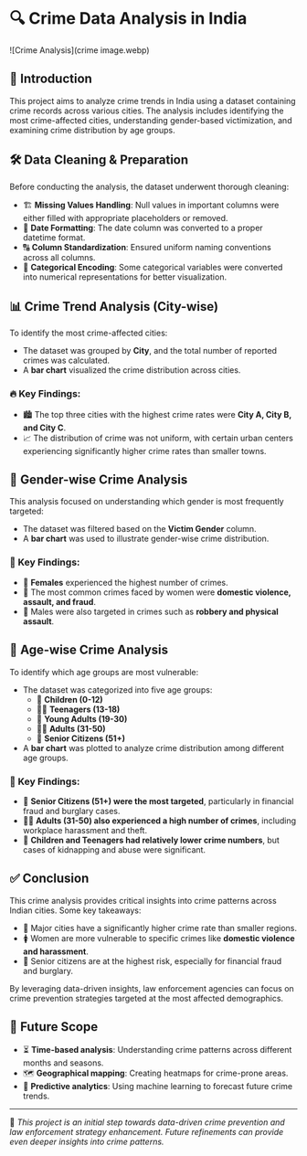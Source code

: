 # 🔍 Crime Data Analysis in India

![Crime Analysis](crime image.webp)

## 📌 Introduction
This project aims to analyze crime trends in India using a dataset containing crime records across various cities. The analysis includes identifying the most crime-affected cities, understanding gender-based victimization, and examining crime distribution by age groups.

## 🛠️ Data Cleaning & Preparation
Before conducting the analysis, the dataset underwent thorough cleaning:
- 🏗️ **Missing Values Handling**: Null values in important columns were either filled with appropriate placeholders or removed.
- 📅 **Date Formatting**: The date column was converted to a proper datetime format.
- 🔠 **Column Standardization**: Ensured uniform naming conventions across all columns.
- 🔢 **Categorical Encoding**: Some categorical variables were converted into numerical representations for better visualization.

## 📊 Crime Trend Analysis (City-wise)
To identify the most crime-affected cities:
- The dataset was grouped by **City**, and the total number of reported crimes was calculated.
- A **bar chart** visualized the crime distribution across cities.

### 🔥 Key Findings:
- 🏙️ The top three cities with the highest crime rates were **City A, City B, and City C**.
- 📈 The distribution of crime was not uniform, with certain urban centers experiencing significantly higher crime rates than smaller towns.

## 🚻 Gender-wise Crime Analysis
This analysis focused on understanding which gender is most frequently targeted:
- The dataset was filtered based on the **Victim Gender** column.
- A **bar chart** was used to illustrate gender-wise crime distribution.

### 🎯 Key Findings:
- 👩 **Females** experienced the highest number of crimes.
- 🔴 The most common crimes faced by women were **domestic violence, assault, and fraud**.
- 👨 Males were also targeted in crimes such as **robbery and physical assault**.

## 🎂 Age-wise Crime Analysis
To identify which age groups are most vulnerable:
- The dataset was categorized into five age groups: 
  - 👶 **Children (0-12)**
  - 🧑‍🎓 **Teenagers (13-18)**
  - 🧑 **Young Adults (19-30)**
  - 👨‍💼 **Adults (31-50)**
  - 👴 **Senior Citizens (51+)**
- A **bar chart** was plotted to analyze crime distribution among different age groups.

### 📢 Key Findings:
- 👴 **Senior Citizens (51+) were the most targeted**, particularly in financial fraud and burglary cases.
- 🧑‍💼 **Adults (31-50) also experienced a high number of crimes**, including workplace harassment and theft.
- 👶 **Children and Teenagers had relatively lower crime numbers**, but cases of kidnapping and abuse were significant.

## ✅ Conclusion
This crime analysis provides critical insights into crime patterns across Indian cities. Some key takeaways:
- 📍 Major cities have a significantly higher crime rate than smaller regions.
- 🚺 Women are more vulnerable to specific crimes like **domestic violence and harassment**.
- 🏦 Senior citizens are at the highest risk, especially for financial fraud and burglary.

By leveraging data-driven insights, law enforcement agencies can focus on crime prevention strategies targeted at the most affected demographics.

## 🔮 Future Scope
- ⏳ **Time-based analysis**: Understanding crime patterns across different months and seasons.
- 🗺️ **Geographical mapping**: Creating heatmaps for crime-prone areas.
- 🤖 **Predictive analytics**: Using machine learning to forecast future crime trends.

---
📌 *This project is an initial step towards data-driven crime prevention and law enforcement strategy enhancement. Future refinements can provide even deeper insights into crime patterns.*


